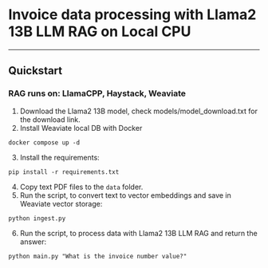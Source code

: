 # Invoice data processing with Llama2 13B LLM RAG on Local CPU

___

## Quickstart

### RAG runs on: LlamaCPP, Haystack, Weaviate

1. Download the Llama2 13B model, check models/model_download.txt for the download link.
2. Install Weaviate local DB with Docker

`docker compose up -d`
   
3. Install the requirements: 

`pip install -r requirements.txt`

4. Copy text PDF files to the `data` folder.
5. Run the script, to convert text to vector embeddings and save in Weaviate vector storage: 

`python ingest.py`

6. Run the script, to process data with Llama2 13B LLM RAG and return the answer: 

`python main.py "What is the invoice number value?"`
